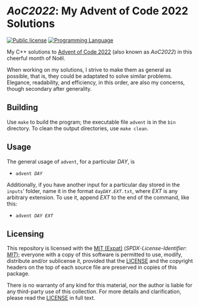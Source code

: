 <!--
  - Copyright (C) 2022 Matheus Fernandes Bigolin <mfrdrbigolin@disroot.org>
  - SPDX-License-Identifier: MIT
  -->

# *AoC2022*: My Advent of Code 2022 Solutions

[![Public license](https://img.shields.io/badge/MIT_(Expat)-yellow?logo=spdx&logoColor=white)](./LICENSE)
[![Programming Language](https://img.shields.io/badge/C%2B%2B_Language-red?logo=C%2B%2B&logoColor=white)](https://en.cppreference.com/w/cpp)

My C++ solutions to [Advent of Code 2022](https://adventofcode.com/2022/) (also
known as *AoC2022*) in this cheerful month of Noël.

When working on my solutions, I strive to make them as general as possible, that
is, they could be adaptated to solve similar problems.  Elegance, readability, and
efficiency, in this order, are also my concerns, though secondary after generality.

## Building

Use `make` to build the program; the executable file `advent` is in the `bin`
directory. To clean the output directories, use `make clean`.

## Usage

The general usage of `advent`, for a particular *DAY*, is

* `advent `*`DAY`*

Additionally, if you have another input for a particular day stored in the `inputs`’
folder, name it in the format `day`*`DAY`*`.`*`EXT`*`.txt`, where *EXT* is any
arbitrary extension. To use it, append *EXT* to the end of the command, like this:

* `advent `*`DAY`*` `*`EXT`*

## Licensing

This repository is licensed with the [MIT (Expat)](./LICENSE)
(*SPDX-License-Identifier: [MIT](https://spdx.org/licenses/MIT.html)*); everyone
with a copy of this software is permitted to use, modify, distribute and/or
sublicense it, provided that the [LICENSE](./LICENSE) and the copyright headers on
the top of each source file are preserved in copies of this package.

There is no warranty of any kind for this material, nor the author is liable for any
third-party use of this collection.  For more details and clarification, please
read the [LICENSE](./LICENSE) in full text.
